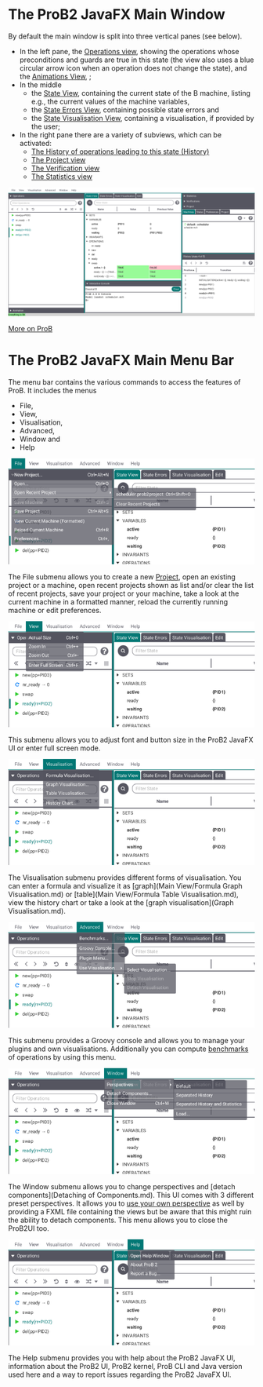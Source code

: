 # The ProB2 JavaFX Main Window

By default the main window is split into three vertical panes (see below).

* In the left pane, the [Operations view](Operations.md), showing the operations whose preconditions and guards are true in this state (the view also uses a blue circular arrow icon when an operation does not change the state), and the [Animations View](Animation.md), ;
* In the middle 
	* the [State View](Main%20View/State.md), containing the current state of the B machine, listing e.g., the current values of the machine variables,
	* the [State Errors View](Main%20View/State%20Errors.md), containing possible state errors and
	* the [State Visualisation View](Main%20View/State%20Visualisation.md), containing a visualisation, if provided by the user;
* In the right pane there are a variety of subviews, which can be activated:
	* [The History of operations leading to this state (History)](History.md)
	* [The Project view](Project.md)
	* [The Verification view](Verification.md)
	* [The Statistics view](Statistics.md)

![ProB2 JavaFX UI Overview](../screenshots/Overview.png)

[More on ProB](https://www3.hhu.de/stups/prob/index.php/Main_Page)

# The ProB2 JavaFX Main Menu Bar

The menu bar contains the various commands to access the features of ProB. It includes the menus
* File,
* View,
* Visualisation,
* Advanced,
* Window and
* Help

![File Menu](../screenshots/Menu/File.png)

The File submenu allows you to create a new [Project](Project.md), open an existing project or a machine, open recent projects shown as list and/or clear the list of recent projects, save your project or your machine, take a look at the current machine in a formatted manner, reload the currently running machine or edit preferences.

![View Menu](../screenshots/Menu/View.png)

This submenu allows you to adjust font and button size in the ProB2 JavaFX UI or enter full screen mode.

![Visualisation Menu](../screenshots/Menu/Visualisation.png)

The Visualisation submenu provides different forms of visualisation. You can enter a formula and visualize it as [graph](Main View/Formula Graph Visualisation.md) or [table](Main View/Formula Table Visualisation.md), view the history chart or take a look at the [graph visualisation](Graph Visualisation.md).

![Advanced Menu](../screenshots/Menu/Advanced.png)

This submenu provides a Groovy console and allows you to manage your plugins and own visualisations. Additionally you can compute [benchmarks](Benchmarks.md) of operations by using this menu.

![Window Menu](../screenshots/Menu/Window.png)

The Window submenu allows you to change perspectives and [detach components](Detaching of Components.md). This UI comes with 3 different preset perspectives. It allows you to [use your own perspective](Perspectives.md) as well by providing a FXML file containing the views but be aware that this might ruin the ability to detach components. This menu allows you to close the ProB2UI too.

![Help Menu](../screenshots/Menu/Help.png)

The Help submenu provides you with help about the ProB2 JavaFX UI, information about the ProB2 UI, ProB2 kernel, ProB CLI and Java version used here and a way to report issues regarding the ProB2 JavaFX UI.
 
